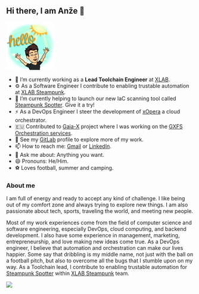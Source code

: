 ## Hi there, I am Anže 👋

<img src="https://github.com/anzoman/anzoman/raw/main/hello%20sunshine.png" width="128"/>

- 🔭 I’m currently working as a **Lead Toolchain Engineer** at [XLAB](https://xlab.si/).
- :gear: As a Software Engineer I contribute to enabling trustable automation at [XLAB Steampunk](https://steampunk.si/). 
- 🌱 I’m currently helping to launch our new IaC scanning tool called [Steampunk Spotter](https://steampunk.si/spotter/). Give it a try!
- ⚡ As a DevOps Engineer I steer the development of [xOpera](https://github.com/xlab-si/xopera-opera) a cloud orchestrator.
- :eu: Contributed to [Gaia-X](https://gaia-x.eu/) project where I was working on the [GXFS Orchestration services](https://gitlab.com/gaia-x/data-infrastructure-federation-services/orc).
- :monocle_face: See my [GitLab](https://gitlab.com/anzoman) profile to explore more of my work.
- 📫 How to reach me: [Gmail](mailto:aluzarwork@gmail.com) or [LinkedIn](https://www.linkedin.com/in/anze-luzar/).
- 💬 Ask me about: Anything you want.
- 😄 Pronouns: He/Him.
- :soccer: Loves football, summer and camping.

### About me
I am full of energy and ready to accept any kind of challenge. I like being out of my comfort zone and always trying to explore new things. I am also passionate about tech, sports, traveling the world, and meeting new people. 

Most of my work experiences come from the field of computer science and software engineering, especially DevOps, cloud computing, and backend development. I also have some experience in management, marketing, entrepreneurship, and love making new ideas come true. As a DevOps engineer, I believe that automation and orchestration can make our lives happier. Some say that dribbling is my middle name, not just with the ball on a football pitch, but also to overcome all the bugs that I stumble upon on my way. As a Toolchain lead, I contribute to enabling trustable automation for [Steampunk Spotter](https://steampunk.si/spotter/) within [XLAB Steampunk](https://steampunk.si/) team. 

<picture>
<source 
  srcset="https://github-readme-stats.vercel.app/api?username=anzoman&show_icons=true&theme=dark"
  media="(prefers-color-scheme: dark)"
/>
<source
  srcset="https://github-readme-stats.vercel.app/api?username=anzoman&show_icons=true"
  media="(prefers-color-scheme: light), (prefers-color-scheme: no-preference)"
/>
<img src="https://github-readme-stats.vercel.app/api?username=anzoman&show_icons=true" />
</picture>
